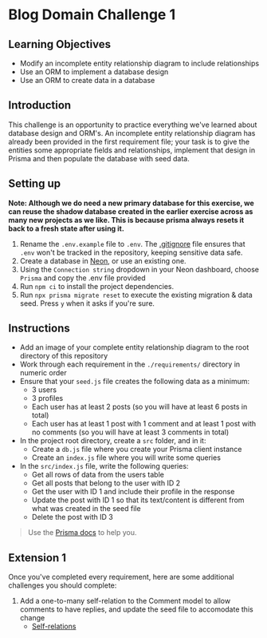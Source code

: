 # Blog Domain Challenge 1

## Learning Objectives

- Modify an incomplete entity relationship diagram to include relationships
- Use an ORM to implement a database design
- Use an ORM to create data in a database

## Introduction

This challenge is an opportunity to practice everything we've learned about database design and ORM's. An incomplete entity relationship diagram has already been provided in the first requirement file; your task is to give the entities some appropriate fields and relationships, implement that design in Prisma and then populate the database with seed data.

## Setting up

**Note: Although we do need a new primary database for this exercise, we can reuse the shadow database created in the earlier exercise across as many new projects as we like. This is because prisma always resets it back to a fresh state after using it.**

1. Rename the `.env.example` file to `.env`. The [.gitignore](./.gitignore) file ensures that `.env` won't be tracked in the repository, keeping sensitive data safe.
2. Create a database in [Neon](https://neon.tech/), or use an existing one.
3. Using the `Connection string` dropdown in your Neon dashboard, choose `Prisma` and copy the .env file provided
4. Run `npm ci` to install the project dependencies.
5. Run `npx prisma migrate reset` to execute the existing migration & data seed. Press `y` when it asks if you're sure.

## Instructions
- Add an image of your complete entity relationship diagram to the root directory of this repository
- Work through each requirement in the `./requirements/` directory in numeric order
- Ensure that your `seed.js` file creates the following data as a minimum:
    - 3 users
    - 3 profiles
    - Each user has at least 2 posts (so you will have at least 6 posts in total)
    - Each user has at least 1 post with 1 comment and at least 1 post with no comments (so you will have at least 3 comments in total)
- In the project root directory, create a `src` folder, and in it:
  - Create a `db.js` file where you create your Prisma client instance
  - Create an `index.js` file where you will write some queries
- In the `src/index.js` file, write the following queries:
    - Get all rows of data from the users table
    - Get all posts that belong to the user with ID 2
    - Get the user with ID 1 and include their profile in the response
    - Update the post with ID 1 so that its text/content is different from what was created in the seed file
    - Delete the post with ID 3

> Use the [Prisma docs](https://www.prisma.io/docs/orm/reference/prisma-client-reference) to help you.

## Extension 1

Once you've completed every requirement, here are some additional challenges you should complete:

1. Add a one-to-many self-relation to the Comment model to allow comments to have replies, and update the seed file to accomodate this change
    - [Self-relations](https://www.prisma.io/docs/concepts/components/prisma-schema/relations/self-relations#one-to-many-self-relations)
